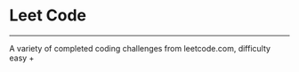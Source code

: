 # Leet Code
-----------
A variety of completed coding challenges from leetcode.com, difficulty easy +
